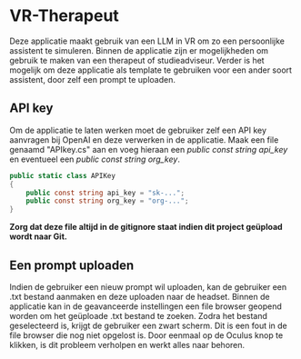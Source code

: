 # VR-Therapeut

Deze applicatie maakt gebruik van een LLM in VR om zo een persoonlijke assistent te simuleren. Binnen de applicatie zijn er mogelijkheden om gebruik te maken van een therapeut of studieadviseur.
Verder is het mogelijk om deze applicatie als template te gebruiken voor een ander soort assistent, door zelf een prompt te uploaden.

## API key
Om de applicatie te laten werken moet de gebruiker zelf een API key aanvragen bij OpenAI en deze verwerken in de applicatie. Maak een file genaamd "APIkey.cs" aan en voeg hieraan een *public const string api_key* en eventueel een *public const string org_key*.
```cs
public static class APIKey
{
    public const string api_key = "sk-...";
    public const string org_key = "org-...";
}
```
**Zorg dat deze file altijd in de gitignore staat indien dit project geüpload wordt naar Git.**

## Een prompt uploaden
Indien de gebruiker een nieuw prompt wil uploaden, kan de gebruiker een .txt bestand aanmaken en deze uploaden naar de headset. Binnen de applicatie kan in de geavanceerde instellingen een file browser geopend worden om het geüploade .txt bestand te zoeken.
Zodra het bestand geselecteerd is, krijgt de gebruiker een zwart scherm. Dit is een fout in de file browser die nog niet opgelost is. Door eenmaal op de Oculus knop te klikken, is dit probleem verholpen en werkt alles naar behoren.
